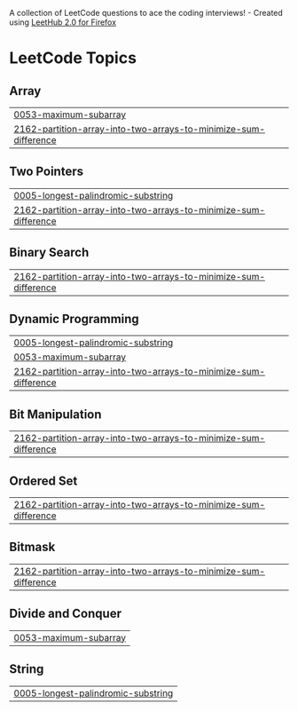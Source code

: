 A collection of LeetCode questions to ace the coding interviews! - Created using [LeetHub 2.0 for Firefox](https://github.com/maitreya2954/LeetHub-2.0-Firefox)
<!---LeetCode Topics Start-->
# LeetCode Topics
## Array
|  |
| ------- |
| [0053-maximum-subarray](https://github.com/AdvaithGS/CompProgramming/tree/master/0053-maximum-subarray) |
| [2162-partition-array-into-two-arrays-to-minimize-sum-difference](https://github.com/AdvaithGS/CompProgramming/tree/master/2162-partition-array-into-two-arrays-to-minimize-sum-difference) |
## Two Pointers
|  |
| ------- |
| [0005-longest-palindromic-substring](https://github.com/AdvaithGS/CompProgramming/tree/master/0005-longest-palindromic-substring) |
| [2162-partition-array-into-two-arrays-to-minimize-sum-difference](https://github.com/AdvaithGS/CompProgramming/tree/master/2162-partition-array-into-two-arrays-to-minimize-sum-difference) |
## Binary Search
|  |
| ------- |
| [2162-partition-array-into-two-arrays-to-minimize-sum-difference](https://github.com/AdvaithGS/CompProgramming/tree/master/2162-partition-array-into-two-arrays-to-minimize-sum-difference) |
## Dynamic Programming
|  |
| ------- |
| [0005-longest-palindromic-substring](https://github.com/AdvaithGS/CompProgramming/tree/master/0005-longest-palindromic-substring) |
| [0053-maximum-subarray](https://github.com/AdvaithGS/CompProgramming/tree/master/0053-maximum-subarray) |
| [2162-partition-array-into-two-arrays-to-minimize-sum-difference](https://github.com/AdvaithGS/CompProgramming/tree/master/2162-partition-array-into-two-arrays-to-minimize-sum-difference) |
## Bit Manipulation
|  |
| ------- |
| [2162-partition-array-into-two-arrays-to-minimize-sum-difference](https://github.com/AdvaithGS/CompProgramming/tree/master/2162-partition-array-into-two-arrays-to-minimize-sum-difference) |
## Ordered Set
|  |
| ------- |
| [2162-partition-array-into-two-arrays-to-minimize-sum-difference](https://github.com/AdvaithGS/CompProgramming/tree/master/2162-partition-array-into-two-arrays-to-minimize-sum-difference) |
## Bitmask
|  |
| ------- |
| [2162-partition-array-into-two-arrays-to-minimize-sum-difference](https://github.com/AdvaithGS/CompProgramming/tree/master/2162-partition-array-into-two-arrays-to-minimize-sum-difference) |
## Divide and Conquer
|  |
| ------- |
| [0053-maximum-subarray](https://github.com/AdvaithGS/CompProgramming/tree/master/0053-maximum-subarray) |
## String
|  |
| ------- |
| [0005-longest-palindromic-substring](https://github.com/AdvaithGS/CompProgramming/tree/master/0005-longest-palindromic-substring) |
<!---LeetCode Topics End-->